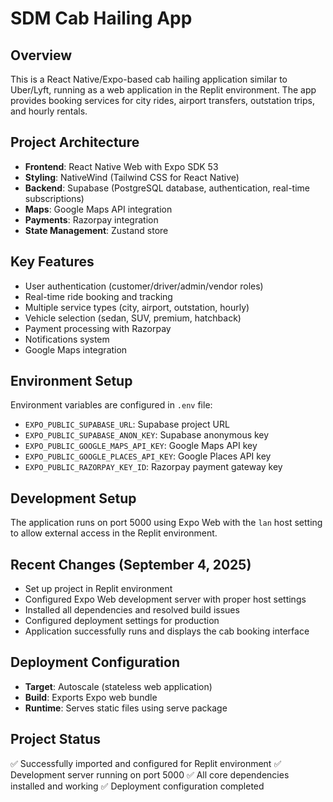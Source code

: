 # SDM Cab Hailing App

## Overview
This is a React Native/Expo-based cab hailing application similar to Uber/Lyft, running as a web application in the Replit environment. The app provides booking services for city rides, airport transfers, outstation trips, and hourly rentals.

## Project Architecture
- **Frontend**: React Native Web with Expo SDK 53
- **Styling**: NativeWind (Tailwind CSS for React Native)  
- **Backend**: Supabase (PostgreSQL database, authentication, real-time subscriptions)
- **Maps**: Google Maps API integration
- **Payments**: Razorpay integration
- **State Management**: Zustand store

## Key Features
- User authentication (customer/driver/admin/vendor roles)
- Real-time ride booking and tracking
- Multiple service types (city, airport, outstation, hourly)
- Vehicle selection (sedan, SUV, premium, hatchback)
- Payment processing with Razorpay
- Notifications system
- Google Maps integration

## Environment Setup
Environment variables are configured in `.env` file:
- `EXPO_PUBLIC_SUPABASE_URL`: Supabase project URL
- `EXPO_PUBLIC_SUPABASE_ANON_KEY`: Supabase anonymous key
- `EXPO_PUBLIC_GOOGLE_MAPS_API_KEY`: Google Maps API key
- `EXPO_PUBLIC_GOOGLE_PLACES_API_KEY`: Google Places API key
- `EXPO_PUBLIC_RAZORPAY_KEY_ID`: Razorpay payment gateway key

## Development Setup
The application runs on port 5000 using Expo Web with the `lan` host setting to allow external access in the Replit environment.

## Recent Changes (September 4, 2025)
- Set up project in Replit environment
- Configured Expo Web development server with proper host settings
- Installed all dependencies and resolved build issues
- Configured deployment settings for production
- Application successfully runs and displays the cab booking interface

## Deployment Configuration
- **Target**: Autoscale (stateless web application)
- **Build**: Exports Expo web bundle
- **Runtime**: Serves static files using serve package

## Project Status
✅ Successfully imported and configured for Replit environment
✅ Development server running on port 5000
✅ All core dependencies installed and working
✅ Deployment configuration completed